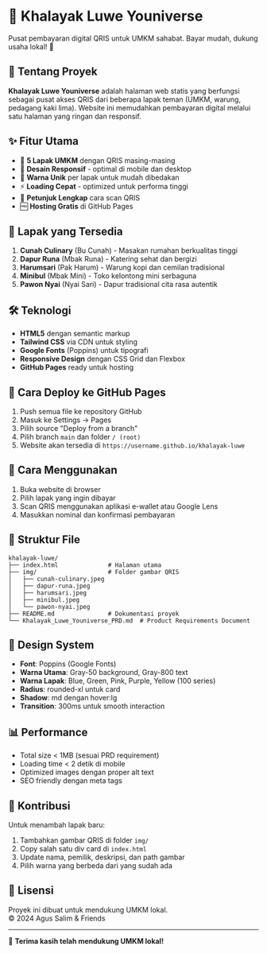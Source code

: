 # 🏪 Khalayak Luwe Youniverse

Pusat pembayaran digital QRIS untuk UMKM sahabat. Bayar mudah, dukung usaha lokal! 💙

## 🎯 Tentang Proyek

**Khalayak Luwe Youniverse** adalah halaman web statis yang berfungsi sebagai pusat akses QRIS dari beberapa lapak teman (UMKM, warung, pedagang kaki lima). Website ini memudahkan pembayaran digital melalui satu halaman yang ringan dan responsif.

## ✨ Fitur Utama

- 📱 **5 Lapak UMKM** dengan QRIS masing-masing
- 🎨 **Desain Responsif** - optimal di mobile dan desktop  
- 🌈 **Warna Unik** per lapak untuk mudah dibedakan
- ⚡ **Loading Cepat** - optimized untuk performa tinggi
- 📖 **Petunjuk Lengkap** cara scan QRIS
- 🆓 **Hosting Gratis** di GitHub Pages

## 🏪 Lapak yang Tersedia

1. **Cunah Culinary** (Bu Cunah) - Masakan rumahan berkualitas tinggi
2. **Dapur Runa** (Mbak Runa) - Katering sehat dan bergizi  
3. **Harumsari** (Pak Harum) - Warung kopi dan cemilan tradisional
4. **Minibul** (Mbak Mini) - Toko kelontong mini serbaguna
5. **Pawon Nyai** (Nyai Sari) - Dapur tradisional cita rasa autentik

## 🛠️ Teknologi

- **HTML5** dengan semantic markup
- **Tailwind CSS** via CDN untuk styling
- **Google Fonts** (Poppins) untuk tipografi
- **Responsive Design** dengan CSS Grid dan Flexbox
- **GitHub Pages** ready untuk hosting

## 🚀 Cara Deploy ke GitHub Pages

1. Push semua file ke repository GitHub
2. Masuk ke Settings → Pages  
3. Pilih source "Deploy from a branch"
4. Pilih branch `main` dan folder `/ (root)`
5. Website akan tersedia di `https://username.github.io/khalayak-luwe`

## 📱 Cara Menggunakan

1. Buka website di browser
2. Pilih lapak yang ingin dibayar
3. Scan QRIS menggunakan aplikasi e-wallet atau Google Lens
4. Masukkan nominal dan konfirmasi pembayaran

## 📁 Struktur File

```
khalayak-luwe/
├── index.html              # Halaman utama
├── img/                    # Folder gambar QRIS
│   ├── cunah-culinary.jpeg
│   ├── dapur-runa.jpeg  
│   ├── harumsari.jpeg
│   ├── minibul.jpeg
│   └── pawon-nyai.jpeg
├── README.md               # Dokumentasi proyek
└── Khalayak_Luwe_Youniverse_PRD.md  # Product Requirements Document
```

## 🎨 Design System

- **Font**: Poppins (Google Fonts)
- **Warna Utama**: Gray-50 background, Gray-800 text
- **Warna Lapak**: Blue, Green, Pink, Purple, Yellow (100 series)
- **Radius**: rounded-xl untuk card
- **Shadow**: md dengan hover:lg
- **Transition**: 300ms untuk smooth interaction

## 📊 Performance

- Total size < 1MB (sesuai PRD requirement)
- Loading time < 2 detik di mobile
- Optimized images dengan proper alt text
- SEO friendly dengan meta tags

## 🤝 Kontribusi

Untuk menambah lapak baru:
1. Tambahkan gambar QRIS di folder `img/`
2. Copy salah satu div card di `index.html`
3. Update nama, pemilik, deskripsi, dan path gambar
4. Pilih warna yang berbeda dari yang sudah ada

## 📄 Lisensi

Proyek ini dibuat untuk mendukung UMKM lokal.  
© 2024 Agus Salim & Friends

---

💙 **Terima kasih telah mendukung UMKM lokal!**
